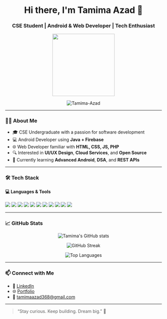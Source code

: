 <!-- Profile Banner or Typing Animation -->
<h1 align="center">Hi there, I'm Tamima Azad 👋</h1>
<h3 align="center">CSE Student | Android & Web Developer | Tech Enthusiast</h3>

<p align="center">
  <img src="https://media.giphy.com/media/13HgwGsXF0aiGY/giphy.gif" width="200"/>
</p>

<p align="center">
  <img src="https://komarev.com/ghpvc/?username=Tamima-Azad&label=Profile%20views&color=0e75b6&style=flat" alt="Tamima-Azad" />
</p>

---

### 👩‍💻 About Me

- 🎓 CSE Undergraduate with a passion for software development
- 💻 Android Developer using **Java + Firebase**
- 🌐 Web Developer familiar with **HTML, CSS, JS, PHP**
- 🔍 Interested in **UI/UX Design**, **Cloud Services**, and **Open Source**
- 🌱 Currently learning **Advanced Android**, **DSA**, and **REST APIs**

---

### 🛠️ Tech Stack

#### 💻 Languages & Tools
<p align="left">
  <img src="https://img.shields.io/badge/Java-ED8B00?style=flat&logo=java&logoColor=white"/>
  <img src="https://img.shields.io/badge/C++-00599C?style=flat&logo=c%2B%2B&logoColor=white"/>
  <img src="https://img.shields.io/badge/Python-3776AB?style=flat&logo=python&logoColor=white"/>
  <img src="https://img.shields.io/badge/HTML5-E34F26?style=flat&logo=html5&logoColor=white"/>
  <img src="https://img.shields.io/badge/CSS3-1572B6?style=flat&logo=css3&logoColor=white"/>
  <img src="https://img.shields.io/badge/JavaScript-F7DF1E?style=flat&logo=javascript&logoColor=black"/>
  <img src="https://img.shields.io/badge/PHP-777BB4?style=flat&logo=php&logoColor=white"/>
  <img src="https://img.shields.io/badge/Firebase-FFCA28?style=flat&logo=firebase&logoColor=black"/>
  <img src="https://img.shields.io/badge/Android-3DDC84?style=flat&logo=android&logoColor=white"/>
  <img src="https://img.shields.io/badge/MySQL-4479A1?style=flat&logo=mysql&logoColor=white"/>
  <img src="https://img.shields.io/badge/Git-F05032?style=flat&logo=git&logoColor=white"/>
</p>

---

### 📈 GitHub Stats

<p align="center">
  <img src="https://github-readme-stats.vercel.app/api?username=Tamima-Azad&show_icons=true&theme=radical" alt="Tamima's GitHub stats" />
</p>
<p align="center">
  <img src="https://github-readme-streak-stats.herokuapp.com/?user=Tamima-Azad&theme=radical" alt="GitHub Streak" />
</p>
<p align="center">
  <img src="https://github-readme-stats.vercel.app/api/top-langs/?username=Tamima-Azad&layout=compact&theme=radical" alt="Top Languages" />
</p>

---

### 📫 Connect with Me

- 🔗 [LinkedIn](https://www.linkedin.com/in/tamima-azad-b90067266/)
- 🌐 [Portfolio](https://tamima-azad.github.io/my-portfolio/)
- 📧 tamimaazad368@gmail.com

---

> “Stay curious. Keep building. Dream big.” 🚀
